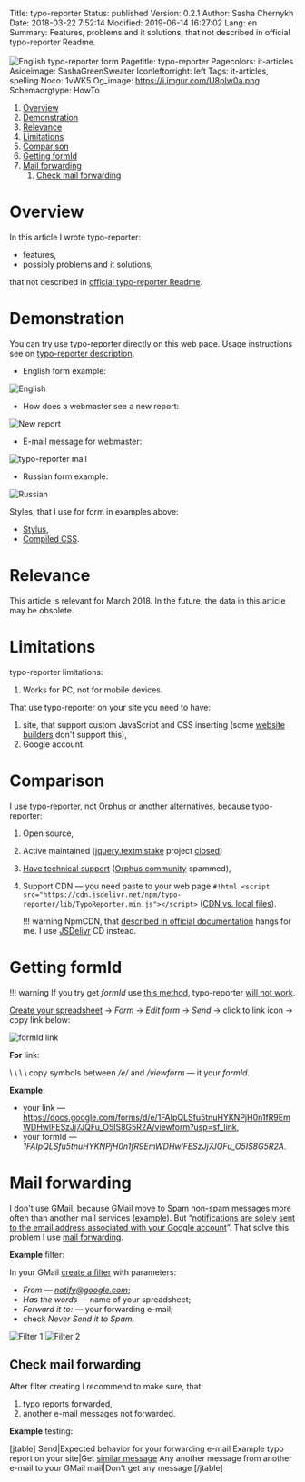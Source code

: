 Title: typo-reporter
Status: published
Version: 0.2.1
Author: Sasha Chernykh
Date: 2018-03-22 7:52:14
Modified: 2019-06-14 16:27:02
Lang: en
Summary: Features, problems and it solutions, that not described in official typo-reporter Readme. <br><br> ![English typo-reporter form](https://i.imgur.com/U8pIw0a.png)
Pagetitle: typo-reporter
Pagecolors: it-articles
Asideimage: SashaGreenSweater
Iconleftorright: left
Tags: it-articles, spelling
Noco: 1vWK5
Og_image: https://i.imgur.com/U8pIw0a.png
Schemaorgtype: HowTo

<!-- MarkdownTOC -->

1. [Overview](#Overview)
1. [Demonstration](#Demonstration)
1. [Relevance](#Relevance)
1. [Limitations](#Limitations)
1. [Comparison](#Comparison)
1. [Getting formId](#Getting-formId)
1. [Mail forwarding](#Mail-forwarding)
	1. [Check mail forwarding](#Check-mail-forwarding)

<!-- /MarkdownTOC -->

<a id="Overview"></a>
# Overview

In this article I wrote typo-reporter:

+ features,
+ possibly problems and it solutions,

that not described in [official typo-reporter Readme](https://www.npmjs.com/package/typo-reporter).

<a id="Demonstration"></a>
# Demonstration

You can try use typo-reporter directly on this web page. Usage instructions see on [typo-reporter description](https://www.npmjs.com/package/typo-reporter).

+ English form example:

![English](https://i.imgur.com/U8pIw0a.png)

+ How does a webmaster see a new report:

![New report](https://i.imgur.com/jIik44n.png)

+ E-mail message for webmaster:

![typo-reporter mail](https://i.imgur.com/ZQdakQj.png)

+ Russian form example:

![Russian](https://i.imgur.com/lYPZMGU.png)

Styles, that I use for form in examples above:

+ [Stylus](https://github.com/Kristinita/KristinitaPelican/blob/master/themes/sashapelican/static/stylus/script-colors/typo-reporter/typo-reporter.styl),
+ [Compiled CSS](https://github.com/Kristinita/Kristinita.github.io/blob/master/theme/css/script-colors/typo-reporter/typo-reporter.css).

<a id="Relevance"></a>
# Relevance

This article is relevant for March 2018. In the future, the data in this article may be obsolete.

<a id="Limitations"></a>
# Limitations

typo-reporter limitations:

1. Works for PC, not for mobile devices.

That use typo-reporter on your site you need to have:

1. site, that support custom JavaScript and CSS inserting (some [website builders](https://websitesetup.org/website-builders/) don't support this),
1. Google account.

<a id="Comparison"></a>
# Comparison

I use typo-reporter, not [Orphus](https://orphus.ru/en/) or another alternatives, because typo-reporter:

1. Open source,
1. Active maintained ([jquery.textmistake](http://tarampampam.github.io/jquery.textmistake/) project [closed](https://github.com/tarampampam/jquery.textmistake))
1. [Have technical support](https://github.com/psmb/typo-reporter/issues) ([Orphus community](https://orphus.ru/community/) spammed),
1. Support CDN — you need paste to your web page `#!html <script src="https://cdn.jsdelivr.net/npm/typo-reporter/lib/TypoReporter.min.js"></script>` ([CDN vs. local files](https://webmasters.stackexchange.com/a/92103/71131)).

	!!! warning
		NpmCDN, that [described in official documentation](https://www.npmjs.com/package/typo-reporter#install-via-plain-old-html-tag) hangs for me. I use [JSDelivr](https://www.jsdelivr.com/) CD instead.

<a id="Getting-formId"></a>
# Getting formId

!!! warning
	If you try get *formId* use [this method](https://productforums.google.com/forum/#!topic/docs/eoPN9F6KTs4), typo-reporter [will not work](https://github.com/psmb/typo-reporter/issues/4).

[Create your spreadsheet](https://www.npmjs.com/package/typo-reporter#create-a-target-google-form-to-gather-feedback) → *Form* → *Edit form* → *Send* → click to link icon → copy link below:

![formId link](https://i.imgur.com/cr8JNqT.png)

**For** link:

\ \ \ \ copy symbols between */e/* and */viewform* — it your *formId*.

**Example**:

+ your link — <https://docs.google.com/forms/d/e/1FAIpQLSfu5tnuHYKNPjH0n1fR9EmWDHwlFESzJj7JQFu_O5IS8G5R2A/viewform?usp=sf_link>,
+ your formId — *1FAIpQLSfu5tnuHYKNPjH0n1fR9EmWDHwlFESzJj7JQFu_O5IS8G5R2A*.

<a id="Mail-forwarding"></a>
# Mail forwarding

I don't use GMail, because GMail move to Spam non-spam messages more often than another mail services ([example](https://productforums.google.com/forum/#!msg/gmail-ru/ydfMTF7IUec/4cJLmnSUFAAJ)). But “[notifications are solely sent to the email address associated with your Google account](https://productforums.google.com/d/msg/docs/YJ09uwy-pWU/g_1AJTXZN6QJ)”. That solve this problem I use [mail forwarding](https://support.google.com/mail/answer/10957?hl=en).

**Example** filter:

In your GMail [create a filter](https://support.google.com/mail/answer/6579?hl=en) with parameters:

+ *From* — *notify@google.com*;
+ *Has the words* — name of your spreadsheet;
+ *Forward it to:* — your forwarding e-mail;
+ check *Never Send it to Spam*.

![Filter 1](https://i.imgur.com/Nq0wB3c.png)
![Filter 2](https://i.imgur.com/G7YzdLi.png)

<a id="Check-mail-forwarding"></a>
## Check mail forwarding

After filter creating I recommend to make sure, that:

1. typo reports forwarded,
1. another e-mail messages not forwarded.

**Example** testing:

[jtable]
Send|Expected behavior for your forwarding e-mail
Example typo report on your site|Get [similar message](#Demonstration)
Any another message from another e-mail to your GMail mail|Don't get any message
[/jtable]
